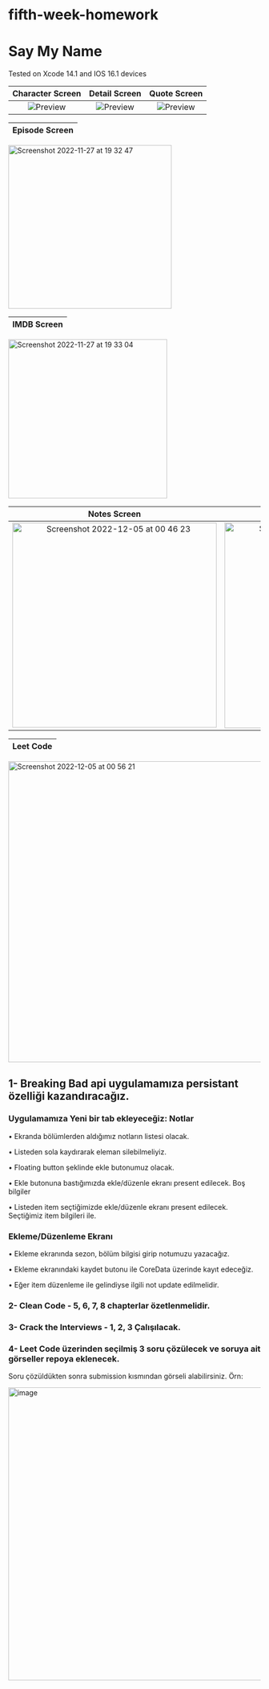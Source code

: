 # fifth-week-homework

# Say My Name 

Tested on Xcode 14.1 and IOS 16.1 devices

Character Screen | Detail Screen | Quote Screen 
:-------------------------: | :-------------------------: | :-------------------------:
![Preview](https://user-images.githubusercontent.com/44553346/204148000-54402be6-51bf-4fe1-b8c6-637c5e2fbc29.png) | ![Preview](https://user-images.githubusercontent.com/44553346/204147995-d16a99da-2770-4d84-a9ba-d0d964f57a2d.png) | ![Preview](https://user-images.githubusercontent.com/44553346/204147990-108c02b9-50cf-4258-a0d5-3b67f82fe8cf.png)

Episode Screen |
:-------------------------: |
<img width="326" alt="Screenshot 2022-11-27 at 19 32 47" src="https://user-images.githubusercontent.com/44553346/204147985-e90c4a70-c617-4ed5-be55-0c3bf816beed.png">

IMDB Screen |
:-------------------------: |

<img width="317" alt="Screenshot 2022-11-27 at 19 33 04" src="https://user-images.githubusercontent.com/44553346/204147961-0f776d8f-3363-4005-b3d0-023530b4ca9d.png">


Notes Screen | Edit Note Screen
:-------------------------: | :-------------------------:
<img width="408" alt="Screenshot 2022-12-05 at 00 46 23" src="https://user-images.githubusercontent.com/44553346/205517530-3b38537c-d648-411c-9f06-e632c6922058.png"> | <img width="410" alt="Screenshot 2022-12-05 at 00 46 40" src="https://user-images.githubusercontent.com/44553346/205517533-7656dde8-2ab9-42c5-8dcd-c3b69185f898.png">


Leet Code |
:-------------------------: |
<img width="600" alt="Screenshot 2022-12-05 at 00 56 21" src="https://user-images.githubusercontent.com/44553346/205517744-931e5f53-be2c-4cba-875f-84368e21b581.png">

## 1- Breaking Bad api uygulamamıza persistant özelliği kazandıracağız.

### Uygulamamıza Yeni bir tab ekleyeceğiz: Notlar

• Ekranda bölümlerden aldığımız notların listesi olacak.

• Listeden sola kaydırarak eleman silebilmeliyiz.

• Floating button şeklinde ekle butonumuz olacak.

• Ekle butonuna bastığımızda ekle/düzenle ekranı present edilecek. Boş bilgiler

• Listeden item seçtiğimizde ekle/düzenle ekranı present edilecek. Seçtiğimiz item bilgileri ile.

### Ekleme/Düzenleme Ekranı

• Ekleme ekranında sezon, bölüm bilgisi girip notumuzu yazacağız.

• Ekleme ekranındaki kaydet butonu ile CoreData üzerinde kayıt edeceğiz.

• Eğer item düzenleme ile gelindiyse ilgili not update edilmelidir.


### 2- Clean Code - 5, 6, 7, 8 chapterlar özetlenmelidir.

### 3- Crack the Interviews - 1, 2, 3 Çalışılacak.
 
### 4- Leet Code üzerinden seçilmiş 3 soru çözülecek ve soruya ait görseller repoya eklenecek. 


Soru çözüldükten sonra submission kısmından görseli alabilirsiniz. Örn:

<img width="584" alt="image" src="https://user-images.githubusercontent.com/65663370/204152185-1f073bb2-4e0d-4466-b29f-61adcbe15a8f.png">


